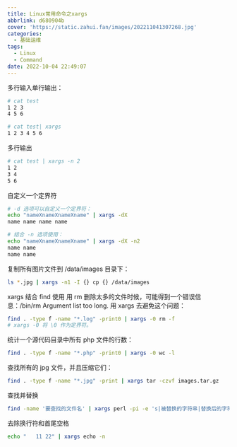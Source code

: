 ```yaml
---
title: Linux常用命令之xargs
abbrlink: d680904b
cover: 'https://static.zahui.fan/images/202211041307268.jpg'
categories:
  - 基础运维
tags:
  - Linux
  - Command
date: 2022-10-04 22:49:07
---
```



多行输入单行输出：

```bash
# cat test
1 2 3
4 5 6

# cat test| xargs
1 2 3 4 5 6
```

多行输出

```bash
# cat test | xargs -n 2
1 2
3 4
5 6
```
自定义一个定界符

```bash
# -d 选项可以自定义一个定界符：
echo "nameXnameXnameXname" | xargs -dX
name name name name

# 结合 -n 选项使用：
echo "nameXnameXnameXname" | xargs -dX -n2
name name
name name
```

复制所有图片文件到 /data/images 目录下：

```bash
ls *.jpg | xargs -n1 -I {} cp {} /data/images
```

xargs 结合 find 使用
用 rm 删除太多的文件时候，可能得到一个错误信息：/bin/rm Argument list too long. 用 xargs 去避免这个问题：

```bash
find . -type f -name "*.log" -print0 | xargs -0 rm -f
# xargs -0 将 \0 作为定界符。
```

统计一个源代码目录中所有 php 文件的行数：

```bash
find . -type f -name "*.php" -print0 | xargs -0 wc -l
```

查找所有的 jpg 文件，并且压缩它们：

```bash
find . -type f -name "*.jpg" -print | xargs tar -czvf images.tar.gz
```

查找并替换

```bash
find -name '要查找的文件名' | xargs perl -pi -e 's|被替换的字符串|替换后的字符串|g'
```

去除换行符和首尾空格

```bash
echo "   11 22" | xargs echo -n
```